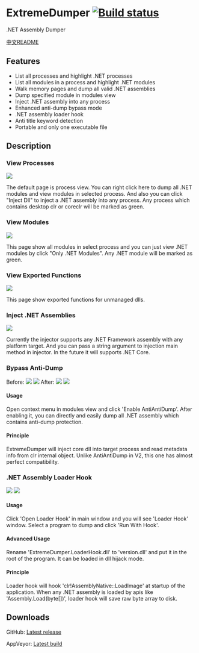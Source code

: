 # ExtremeDumper [![Build status](https://ci.appveyor.com/api/projects/status/f6kyx4yv68lwain0?svg=true)](https://ci.appveyor.com/project/wwh1004/extremedumper)
.NET Assembly Dumper

[中文README](./README.zh-CN.md)

## Features
* List all processes and highlight .NET processes
* List all modules in a process and highlight .NET modules
* Walk memory pages and dump all valid .NET assemblies
* Dump specified module in modules view
* Inject .NET assembly into any process
* Enhanced anti-dump bypass mode
* .NET assembly loader hook
* Anti title keyword detection
* Portable and only one executable file

## Description
### View Processes
![](./Images/ProcessView.png)

The default page is process view. You can right click here to dump all .NET modules and view modules in selected process. And also you can click "Inject Dll" to inject a .NET assembly into any process. Any process which contains desktop clr or coreclr will be marked as green.

### View Modules
![](./Images/ModuleView.png)

This page show all modules in select process and you can just view .NET modules by click "Only .NET Modules". Any .NET module will be marked as green.

### View Exported Functions
![](./Images/ExportFunctionView.png)

This page show exported functions for unmanaged dlls.

### Inject .NET Assemblies
![](./Images/InjectManagedDll.png)

Currently the injector supports any .NET Framework assembly with any platform target. And you can pass a string argument to injection main method in injector. In the future it will supports .NET Core.

### Bypass Anti-Dump
Before:
![](./Images/AntiAntiDump1.png)
![](./Images/AntiAntiDump3.png)
After:
![](./Images/AntiAntiDump2.png)
![](./Images/AntiAntiDump4.png)

#### Usage
Open context menu in modules view and click 'Enable AntiAntiDump'. After enabling it, you can directly and easily dump all .NET assembly which contains anti-dump protection.

#### Principle
ExtremeDumper will inject core dll into target process and read metadata info from clr internal object. Unlike AntiAntiDump in V2, this one has almost perfect compatibility.

### .NET Assembly Loader Hook
![](./Images/LoaderHook1.png)
![](./Images/LoaderHook2.png)

#### Usage
Click 'Open Loader Hook' in main window and you will see 'Loader Hook' window. Select a program to dump and click 'Run With Hook'. 

#### Advanced Usage
Rename 'ExtremeDumper.LoaderHook.dll' to 'version.dll' and put it in the root of the program. It can be loaded in dll hijack mode.

#### Principle
Loader hook will hook 'clr!AssemblyNative::LoadImage' at startup of the application. When any .NET assembly is loaded by apis like 'Assembly.Load(byte[])', loader hook will save raw byte array to disk.

## Downloads
GitHub: [Latest release](https://github.com/wwh1004/ExtremeDumper/releases/latest/download/ExtremeDumper.zip)

AppVeyor: [Latest build](https://ci.appveyor.com/api/buildjobs/ytfttpe2ev8kyheu/artifacts/bin%2FRelease%2FExtremeDumper.zip)
